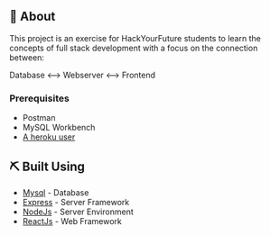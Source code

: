 ## 🧐 About <a name = "about"></a>

This project is an exercise for HackYourFuture students to learn the concepts of full stack development with a focus on the connection between:

Database <--> Webserver <--> Frontend

### Prerequisites

- Postman
- MySQL Workbench
- [A heroku user](https://heroku.com)

## ⛏️ Built Using <a name = "built_using"></a>

- [Mysql](https://www.npmjs.com/package/mysql) - Database
- [Express](https://expressjs.com/) - Server Framework
- [NodeJs](https://nodejs.org/en/) - Server Environment
- [ReactJs](https://reactjs.org/) - Web Framework
